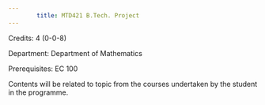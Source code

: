 ```yaml
---
        title: MTD421 B.Tech. Project
---
```

Credits: 4 (0-0-8)

Department: Department of Mathematics

Prerequisites: EC 100

Contents will be related to topic from the courses undertaken by the student in the programme.